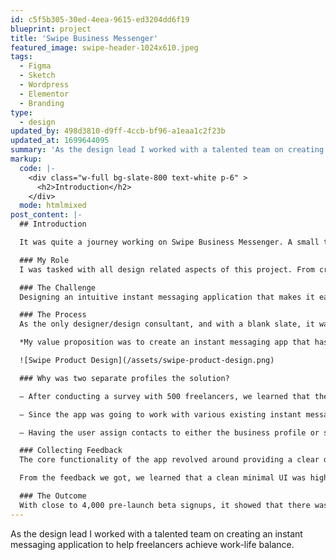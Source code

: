 ```yaml
---
id: c5f5b305-30ed-4eea-9615-ed3204dd6f19
blueprint: project
title: 'Swipe Business Messenger'
featured_image: swipe-header-1024x610.jpeg
tags:
  - Figma
  - Sketch
  - Wordpress
  - Elementor
  - Branding
type:
  - design
updated_by: 498d3810-d9ff-4ccb-bf96-a1eaa1c2f23b
updated_at: 1699644095
summary: 'As the design lead I worked with a talented team on creating an instant messaging application to help freelancers achieve work-life balance.'
markup:
  code: |-
    <div class="w-full bg-slate-800 text-white p-6" >
      <h2>Introduction</h2>
    </div>
  mode: htmlmixed
post_content: |-
  ## Introduction

  It was quite a journey working on Swipe Business Messenger. A small team of bright individuals with a mission to help people (mostly freelancers) achieve work-life balance. With the increasing use of smartphones and instant messaging applications, the line between work and downtime becomes very blurry. Often times freelancers run into the problem of clients harassing them in their free time through instant messaging applications such as Whatsapp, Telegram, Skype etc.

  ### My Role
  I was tasked with all design related aspects of this project. From creating the company logo, to designing the website and creating the look and feel of the app. 

  ### The Challenge
  Designing an intuitive instant messaging application that makes it easy to separate business contacts from friends.

  ### The Process
  As the only designer/design consultant, and with a blank slate, it was great being able to help envision how an app like this could help resolve a pain point of the target audience. 

  *My value proposition was to create an instant messaging app that has two separate profiles build into it.*

  ![Swipe Product Design](/assets/swipe-product-design.png)

  ### Why was two separate profiles the solution?

  – After conducting a survey with 500 freelancers, we learned that they needed a clear distinction between their social life and work life within instant messaging applications.

  – Since the app was going to work with various existing instant messaging applications, the premise was to have an easy way of separating business contacts from friends.

  – Having the user assign contacts to either the business profile or social profile makes the app more user friendly and clutter free.

  ### Collecting Feedback
  The core functionality of the app revolved around providing a clear distinction between business contacts and social contacts. With extensive controls regarding privacy settings. After wireframing the initial concept we reached out again to the 500 freelancers we had on file to collect feedback. I then reiterated the design based on the feedback we received. 

  From the feedback we got, we learned that a clean minimal UI was highly appreciated, as it prevented users from feeling overwhelmed. Features should be easily accessible, but not in view at all times. The high fidelity prototype shown above was what the app would look like after implementing the feedback, and was eventually send out to the development team. 

  ### The Outcome
  With close to 4,000 pre-launch beta signups, it showed that there was a need for an app like this. It was a shame that the app never launched because of workload and responsibility issues within the founding team. Even more so since there was some great potential and interest from Google.
---
```

As the design lead I worked with a talented team on creating an instant messaging application to help freelancers achieve work-life balance.